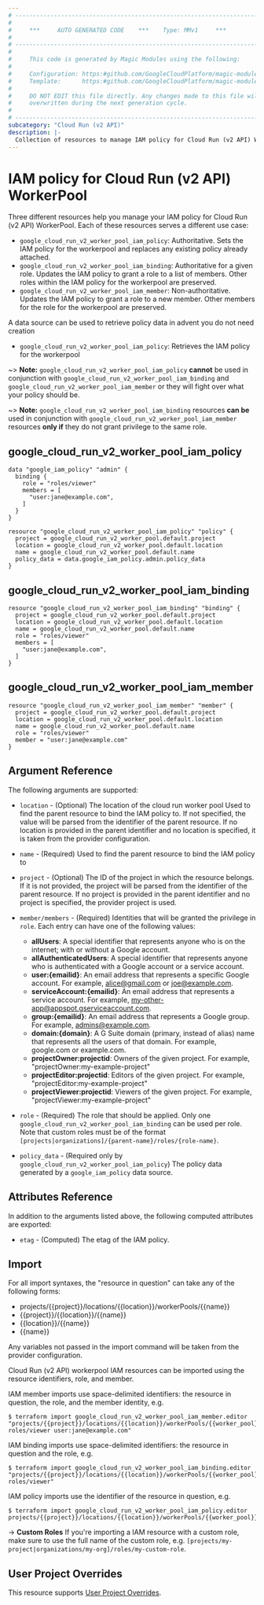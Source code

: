 ```yaml
---
# ----------------------------------------------------------------------------
#
#     ***     AUTO GENERATED CODE    ***    Type: MMv1     ***
#
# ----------------------------------------------------------------------------
#
#     This code is generated by Magic Modules using the following:
#
#     Configuration: https:#github.com/GoogleCloudPlatform/magic-modules/tree/main/mmv1/products/cloudrunv2/WorkerPool.yaml
#     Template:      https:#github.com/GoogleCloudPlatform/magic-modules/tree/main/mmv1/templates/terraform/resource_iam.html.markdown.tmpl
#
#     DO NOT EDIT this file directly. Any changes made to this file will be
#     overwritten during the next generation cycle.
#
# ----------------------------------------------------------------------------
subcategory: "Cloud Run (v2 API)"
description: |-
  Collection of resources to manage IAM policy for Cloud Run (v2 API) WorkerPool
---
```


# IAM policy for Cloud Run (v2 API) WorkerPool
Three different resources help you manage your IAM policy for Cloud Run (v2 API) WorkerPool. Each of these resources serves a different use case:

* `google_cloud_run_v2_worker_pool_iam_policy`: Authoritative. Sets the IAM policy for the workerpool and replaces any existing policy already attached.
* `google_cloud_run_v2_worker_pool_iam_binding`: Authoritative for a given role. Updates the IAM policy to grant a role to a list of members. Other roles within the IAM policy for the workerpool are preserved.
* `google_cloud_run_v2_worker_pool_iam_member`: Non-authoritative. Updates the IAM policy to grant a role to a new member. Other members for the role for the workerpool are preserved.

A data source can be used to retrieve policy data in advent you do not need creation

* `google_cloud_run_v2_worker_pool_iam_policy`: Retrieves the IAM policy for the workerpool

~> **Note:** `google_cloud_run_v2_worker_pool_iam_policy` **cannot** be used in conjunction with `google_cloud_run_v2_worker_pool_iam_binding` and `google_cloud_run_v2_worker_pool_iam_member` or they will fight over what your policy should be.

~> **Note:** `google_cloud_run_v2_worker_pool_iam_binding` resources **can be** used in conjunction with `google_cloud_run_v2_worker_pool_iam_member` resources **only if** they do not grant privilege to the same role.



## google_cloud_run_v2_worker_pool_iam_policy

```hcl
data "google_iam_policy" "admin" {
  binding {
    role = "roles/viewer"
    members = [
      "user:jane@example.com",
    ]
  }
}

resource "google_cloud_run_v2_worker_pool_iam_policy" "policy" {
  project = google_cloud_run_v2_worker_pool.default.project
  location = google_cloud_run_v2_worker_pool.default.location
  name = google_cloud_run_v2_worker_pool.default.name
  policy_data = data.google_iam_policy.admin.policy_data
}
```

## google_cloud_run_v2_worker_pool_iam_binding

```hcl
resource "google_cloud_run_v2_worker_pool_iam_binding" "binding" {
  project = google_cloud_run_v2_worker_pool.default.project
  location = google_cloud_run_v2_worker_pool.default.location
  name = google_cloud_run_v2_worker_pool.default.name
  role = "roles/viewer"
  members = [
    "user:jane@example.com",
  ]
}
```

## google_cloud_run_v2_worker_pool_iam_member

```hcl
resource "google_cloud_run_v2_worker_pool_iam_member" "member" {
  project = google_cloud_run_v2_worker_pool.default.project
  location = google_cloud_run_v2_worker_pool.default.location
  name = google_cloud_run_v2_worker_pool.default.name
  role = "roles/viewer"
  member = "user:jane@example.com"
}
```


## Argument Reference

The following arguments are supported:

* `location` - (Optional) The location of the cloud run worker pool Used to find the parent resource to bind the IAM policy to. If not specified,
  the value will be parsed from the identifier of the parent resource. If no location is provided in the parent identifier and no
  location is specified, it is taken from the provider configuration.
* `name` - (Required) Used to find the parent resource to bind the IAM policy to

* `project` - (Optional) The ID of the project in which the resource belongs.
    If it is not provided, the project will be parsed from the identifier of the parent resource. If no project is provided in the parent identifier and no project is specified, the provider project is used.

* `member/members` - (Required) Identities that will be granted the privilege in `role`.
  Each entry can have one of the following values:
  * **allUsers**: A special identifier that represents anyone who is on the internet; with or without a Google account.
  * **allAuthenticatedUsers**: A special identifier that represents anyone who is authenticated with a Google account or a service account.
  * **user:{emailid}**: An email address that represents a specific Google account. For example, alice@gmail.com or joe@example.com.
  * **serviceAccount:{emailid}**: An email address that represents a service account. For example, my-other-app@appspot.gserviceaccount.com.
  * **group:{emailid}**: An email address that represents a Google group. For example, admins@example.com.
  * **domain:{domain}**: A G Suite domain (primary, instead of alias) name that represents all the users of that domain. For example, google.com or example.com.
  * **projectOwner:projectid**: Owners of the given project. For example, "projectOwner:my-example-project"
  * **projectEditor:projectid**: Editors of the given project. For example, "projectEditor:my-example-project"
  * **projectViewer:projectid**: Viewers of the given project. For example, "projectViewer:my-example-project"

* `role` - (Required) The role that should be applied. Only one
    `google_cloud_run_v2_worker_pool_iam_binding` can be used per role. Note that custom roles must be of the format
    `[projects|organizations]/{parent-name}/roles/{role-name}`.

* `policy_data` - (Required only by `google_cloud_run_v2_worker_pool_iam_policy`) The policy data generated by
  a `google_iam_policy` data source.

## Attributes Reference

In addition to the arguments listed above, the following computed attributes are
exported:

* `etag` - (Computed) The etag of the IAM policy.

## Import

For all import syntaxes, the "resource in question" can take any of the following forms:

* projects/{{project}}/locations/{{location}}/workerPools/{{name}}
* {{project}}/{{location}}/{{name}}
* {{location}}/{{name}}
* {{name}}

Any variables not passed in the import command will be taken from the provider configuration.

Cloud Run (v2 API) workerpool IAM resources can be imported using the resource identifiers, role, and member.

IAM member imports use space-delimited identifiers: the resource in question, the role, and the member identity, e.g.
```
$ terraform import google_cloud_run_v2_worker_pool_iam_member.editor "projects/{{project}}/locations/{{location}}/workerPools/{{worker_pool}} roles/viewer user:jane@example.com"
```

IAM binding imports use space-delimited identifiers: the resource in question and the role, e.g.
```
$ terraform import google_cloud_run_v2_worker_pool_iam_binding.editor "projects/{{project}}/locations/{{location}}/workerPools/{{worker_pool}} roles/viewer"
```

IAM policy imports use the identifier of the resource in question, e.g.
```
$ terraform import google_cloud_run_v2_worker_pool_iam_policy.editor projects/{{project}}/locations/{{location}}/workerPools/{{worker_pool}}
```

-> **Custom Roles** If you're importing a IAM resource with a custom role, make sure to use the
 full name of the custom role, e.g. `[projects/my-project|organizations/my-org]/roles/my-custom-role`.

## User Project Overrides

This resource supports [User Project Overrides](https://registry.terraform.io/providers/hashicorp/google/latest/docs/guides/provider_reference#user_project_override).
